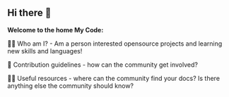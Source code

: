 ## Hi there 👋


**Welcome to the home My Code:**

🙋‍♀️ Who am I? - Am a person interested opensource projects and learning new skills and languages!

🌈 Contribution guidelines - how can the community get involved?

👩‍💻 Useful resources - where can the community find your docs? Is there anything else the community should know?

